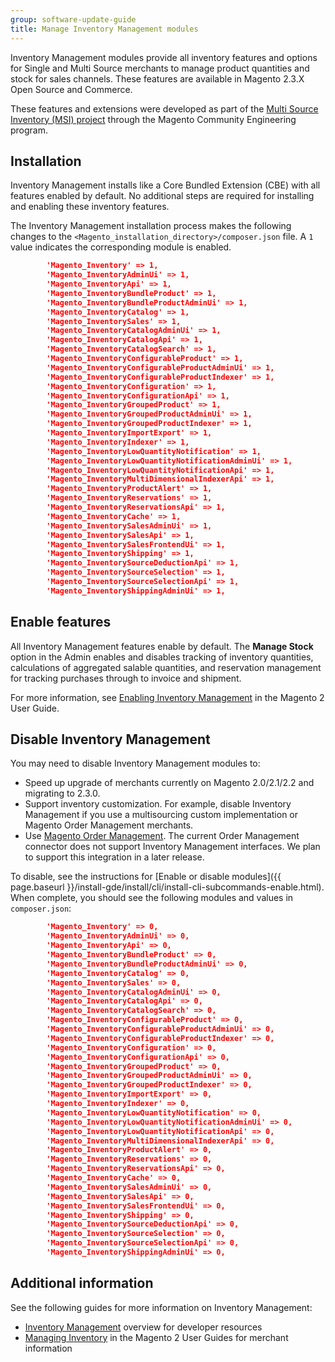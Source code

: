 ```yaml
---
group: software-update-guide
title: Manage Inventory Management modules
---
```


Inventory Management modules provide all inventory features and options for Single and Multi Source merchants to manage product quantities and stock for sales channels. These features are available in Magento 2.3.X Open Source and Commerce.

These features and extensions were developed as part of the [Multi Source Inventory (MSI) project](https://github.com/magento-engcom/msi) through the Magento Community Engineering program.

## Installation

Inventory Management installs like a Core Bundled Extension (CBE) with all features enabled by default. No additional steps are required for installing and enabling these inventory features. 

The Inventory Management installation process makes the following changes to the `<Magento_installation_directory>/composer.json` file. A `1` value indicates the corresponding module is enabled. 

``` json
        'Magento_Inventory' => 1,
        'Magento_InventoryAdminUi' => 1,
        'Magento_InventoryApi' => 1,
        'Magento_InventoryBundleProduct' => 1,
        'Magento_InventoryBundleProductAdminUi' => 1,
        'Magento_InventoryCatalog' => 1,
        'Magento_InventorySales' => 1,
        'Magento_InventoryCatalogAdminUi' => 1,
        'Magento_InventoryCatalogApi' => 1,
        'Magento_InventoryCatalogSearch' => 1,
        'Magento_InventoryConfigurableProduct' => 1,
        'Magento_InventoryConfigurableProductAdminUi' => 1,
        'Magento_InventoryConfigurableProductIndexer' => 1,
        'Magento_InventoryConfiguration' => 1,
        'Magento_InventoryConfigurationApi' => 1,
        'Magento_InventoryGroupedProduct' => 1,
        'Magento_InventoryGroupedProductAdminUi' => 1,
        'Magento_InventoryGroupedProductIndexer' => 1,
        'Magento_InventoryImportExport' => 1,
        'Magento_InventoryIndexer' => 1,
        'Magento_InventoryLowQuantityNotification' => 1,
        'Magento_InventoryLowQuantityNotificationAdminUi' => 1,
        'Magento_InventoryLowQuantityNotificationApi' => 1,
        'Magento_InventoryMultiDimensionalIndexerApi' => 1,
        'Magento_InventoryProductAlert' => 1,
        'Magento_InventoryReservations' => 1,
        'Magento_InventoryReservationsApi' => 1,
        'Magento_InventoryCache' => 1,
        'Magento_InventorySalesAdminUi' => 1,
        'Magento_InventorySalesApi' => 1,
        'Magento_InventorySalesFrontendUi' => 1,
        'Magento_InventoryShipping' => 1,
        'Magento_InventorySourceDeductionApi' => 1,
        'Magento_InventorySourceSelection' => 1,
        'Magento_InventorySourceSelectionApi' => 1,
        'Magento_InventoryShippingAdminUi' => 1,
```

## Enable features

All Inventory Management features enable by default. The **Manage Stock** option in the Admin enables and disables tracking of inventory quantities, calculations of aggregated salable quantities, and reservation management for tracking purchases through to invoice and shipment. 

For more information, see [Enabling Inventory Management](https://docs.magento.com/m2/ce/user_guide/catalog/inventory.html) in the Magento 2 User Guide.

## Disable Inventory Management

You may need to disable Inventory Management modules to:

* Speed up upgrade of merchants currently on Magento 2.0/2.1/2.2 and migrating to 2.3.0.
* Support inventory customization. For example, disable Inventory Management if you use a multisourcing custom implementation or Magento Order Management merchants.
* Use [Magento Order Management](https://omsdocs.magento.com). The current Order Management connector does not support Inventory Management interfaces. We plan to support this integration in a later release.

To disable, see the instructions for [Enable or disable modules]({{ page.baseurl }}/install-gde/install/cli/install-cli-subcommands-enable.html). When complete, you should see the following modules and values in `composer.json`:

``` json
        'Magento_Inventory' => 0,
        'Magento_InventoryAdminUi' => 0,
        'Magento_InventoryApi' => 0,
        'Magento_InventoryBundleProduct' => 0,
        'Magento_InventoryBundleProductAdminUi' => 0,
        'Magento_InventoryCatalog' => 0,
        'Magento_InventorySales' => 0,
        'Magento_InventoryCatalogAdminUi' => 0,
        'Magento_InventoryCatalogApi' => 0,
        'Magento_InventoryCatalogSearch' => 0,
        'Magento_InventoryConfigurableProduct' => 0,
        'Magento_InventoryConfigurableProductAdminUi' => 0,
        'Magento_InventoryConfigurableProductIndexer' => 0,
        'Magento_InventoryConfiguration' => 0,
        'Magento_InventoryConfigurationApi' => 0,
        'Magento_InventoryGroupedProduct' => 0,
        'Magento_InventoryGroupedProductAdminUi' => 0,
        'Magento_InventoryGroupedProductIndexer' => 0,
        'Magento_InventoryImportExport' => 0,
        'Magento_InventoryIndexer' => 0,
        'Magento_InventoryLowQuantityNotification' => 0,
        'Magento_InventoryLowQuantityNotificationAdminUi' => 0,
        'Magento_InventoryLowQuantityNotificationApi' => 0,
        'Magento_InventoryMultiDimensionalIndexerApi' => 0,
        'Magento_InventoryProductAlert' => 0,
        'Magento_InventoryReservations' => 0,
        'Magento_InventoryReservationsApi' => 0,
        'Magento_InventoryCache' => 0,
        'Magento_InventorySalesAdminUi' => 0,
        'Magento_InventorySalesApi' => 0,
        'Magento_InventorySalesFrontendUi' => 0,
        'Magento_InventoryShipping' => 0,
        'Magento_InventorySourceDeductionApi' => 0,
        'Magento_InventorySourceSelection' => 0,
        'Magento_InventorySourceSelectionApi' => 0,
        'Magento_InventoryShippingAdminUi' => 0,
```

## Additional information

See the following guides for more information on Inventory Management:

* [Inventory Management](https://devdocs.magento.com/guides/v2.3/inventory/index.html) overview for developer resources
* [Managing Inventory](https://docs.magento.com/m2/ce/user_guide/catalog/inventory-management.html) in the Magento 2 User Guides for merchant information
